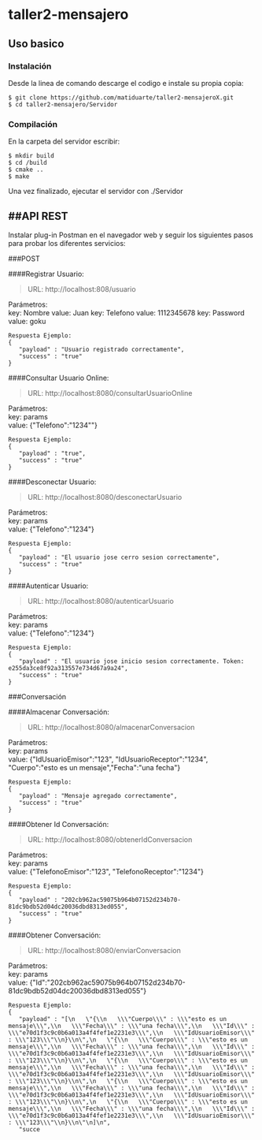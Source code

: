 # taller2-mensajero  

Uso basico
-----------

### Instalación

Desde la linea de comando descarge el codigo e instale su propia copia:	

```
$ git clone https://github.com/matiduarte/taller2-mensajeroX.git  
$ cd taller2-mensajero/Servidor  
```

### Compilación

En la carpeta del servidor escribir:
```
$ mkdir build  
$ cd /build  
$ cmake ..  
$ make  
```
Una vez finalizado, ejecutar el servidor con ./Servidor  


##API REST
-----------
Instalar plug-in Postman en el navegador web y seguir los siguientes pasos para probar los diferentes servicios:  

###POST

####Registrar Usuario:

>URL: http://localhost:808/usuario

Parámetros:   
key: Nombre    value: Juan
key: Telefono  value: 1112345678
key: Password  value: goku
```
Respuesta Ejemplo: 
{
   "payload" : "Usuario registrado correctamente",
   "success" : "true"
}
```

####Consultar Usuario Online:

>URL: http://localhost:8080/consultarUsuarioOnline

Parámetros:  
key: params  
value: {"Telefono":"1234""}  
```
Respuesta Ejemplo: 
{
   "payload" : "true",
   "success" : "true"
}
```
####Desconectar Usuario:

>URL: http://localhost:8080/desconectarUsuario

Parámetros:  
key: params  
value: {"Telefono":"1234"}  
```
Respuesta Ejemplo: 
{
   "payload" : "El usuario jose cerro sesion correctamente",
   "success" : "true"
}
```
####Autenticar Usuario:

>URL: http://localhost:8080/autenticarUsuario

Parámetros:  
key: params  
value: {"Telefono":"1234"}  
```
Respuesta Ejemplo: 
{
   "payload" : "El usuario jose inicio sesion correctamente. Token: e255da3ce8f92a313557e734d67a9a24",
   "success" : "true"
}
```
###Conversación

####Almacenar Conversación:

>URL: http://localhost:8080/almacenarConversacion

Parámetros:  
key: params  
value: {"IdUsuarioEmisor":"123", "IdUsuarioReceptor":"1234", "Cuerpo":"esto es un mensaje","Fecha":"una fecha"}  
```
Respuesta Ejemplo: 
{
   "payload" : "Mensaje agregado correctamente",
   "success" : "true"
}
```
####Obtener Id Conversación:

>URL: http://localhost:8080/obtenerIdConversacion

Parámetros:  
key: params  
value: {"TelefonoEmisor":"123", "TelefonoReceptor":"1234"}  
```
Respuesta Ejemplo: 
{
   "payload" : "202cb962ac59075b964b07152d234b70-81dc9bdb52d04dc20036dbd8313ed055",
   "success" : "true"
}
```
####Obtener Conversación:

>URL: http://localhost:8080/enviarConversacion

Parámetros:  
key: params  
value: {"Id":"202cb962ac59075b964b07152d234b70-81dc9bdb52d04dc20036dbd8313ed055"}  
```
Respuesta Ejemplo: 
{
   "payload" : "[\n   \"{\\n   \\\"Cuerpo\\\" : \\\"esto es un mensaje\\\",\\n   \\\"Fecha\\\" : \\\"una fecha\\\",\\n   \\\"Id\\\" : \\\"e70d1f3c9c0b6a013a4f4fef1e2231e3\\\",\\n   \\\"IdUsuarioEmisor\\\" : \\\"123\\\"\\n}\\n\",\n   \"{\\n   \\\"Cuerpo\\\" : \\\"esto es un mensaje\\\",\\n   \\\"Fecha\\\" : \\\"una fecha\\\",\\n   \\\"Id\\\" : \\\"e70d1f3c9c0b6a013a4f4fef1e2231e3\\\",\\n   \\\"IdUsuarioEmisor\\\" : \\\"123\\\"\\n}\\n\",\n   \"{\\n   \\\"Cuerpo\\\" : \\\"esto es un mensaje\\\",\\n   \\\"Fecha\\\" : \\\"una fecha\\\",\\n   \\\"Id\\\" : \\\"e70d1f3c9c0b6a013a4f4fef1e2231e3\\\",\\n   \\\"IdUsuarioEmisor\\\" : \\\"123\\\"\\n}\\n\",\n   \"{\\n   \\\"Cuerpo\\\" : \\\"esto es un mensaje\\\",\\n   \\\"Fecha\\\" : \\\"una fecha\\\",\\n   \\\"Id\\\" : \\\"e70d1f3c9c0b6a013a4f4fef1e2231e3\\\",\\n   \\\"IdUsuarioEmisor\\\" : \\\"123\\\"\\n}\\n\",\n   \"{\\n   \\\"Cuerpo\\\" : \\\"esto es un mensaje\\\",\\n   \\\"Fecha\\\" : \\\"una fecha\\\",\\n   \\\"Id\\\" : \\\"e70d1f3c9c0b6a013a4f4fef1e2231e3\\\",\\n   \\\"IdUsuarioEmisor\\\" : \\\"123\\\"\\n}\\n\"\n]\n",
   "succe
```
